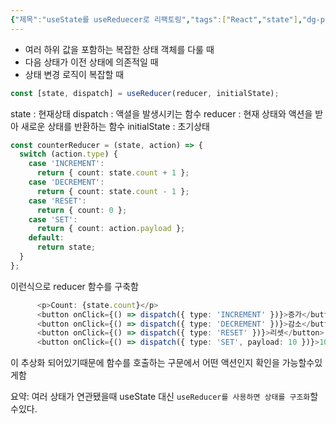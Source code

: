 ```yaml
---
{"제목":"useState를 useReduecer로 리팩토링","tags":["React","state"],"dg-publish":true,"permalink":"/공부/React/useState를 useReduecer로 리팩토링/","dgPassFrontmatter":true,"created":"2024-09-29T17:53:15.958+09:00","updated":"2025-04-11T22:07:40.698+09:00"}
---
```




- 여러 하위 값을 포함하는 복잡한 상태 객체를 다룰 때
- 다음 상태가 이전 상태에 의존적일 때
- 상태 변경 로직이 복잡할 때

```ts
const [state, dispatch] = useReducer(reducer, initialState);
```

state : 현재상태
dispatch : 액셜을 발생시키는 함수
reducer : 현재 상태와 액션을 받아 새로운 상태를 반환하는 함수
initialState : 초기상태

```ts
const counterReducer = (state, action) => {
  switch (action.type) {
    case 'INCREMENT':
      return { count: state.count + 1 };
    case 'DECREMENT':
      return { count: state.count - 1 };
    case 'RESET':
      return { count: 0 };
    case 'SET':
      return { count: action.payload };
    default:
      return state;
  }
};
```

이런식으로 reducer 함수를 구축함

```ts
      <p>Count: {state.count}</p>
      <button onClick={() => dispatch({ type: 'INCREMENT' })}>증가</button>
      <button onClick={() => dispatch({ type: 'DECREMENT' })}>감소</button>
      <button onClick={() => dispatch({ type: 'RESET' })}>리셋</button>
      <button onClick={() => dispatch({ type: 'SET', payload: 10 })}>10으로 설정
```

이 추상화 되어있기때문에 함수를 호출하는 구문에서 어떤 액션인지 확인을 가능할수있게함

요약: 여러 상태가 연관됐을때 useState 대신 `useReducer를 사용하면 상태를 구조화`할수있다.
